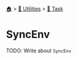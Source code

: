 <!--startTocHeader-->
[🏠](../../README.md) > [🔧 Utilities](../README.md) > [🔨 Task](README.md)
# SyncEnv
<!--endTocHeader-->

TODO: Write about `SyncEnv`

<!--startTocSubTopic-->
<!--endTocSubTopic-->